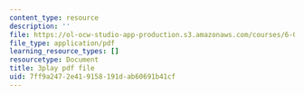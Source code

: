 ```yaml
---
content_type: resource
description: ''
file: https://ol-ocw-studio-app-production.s3.amazonaws.com/courses/6-0001-introduction-to-computer-science-and-programming-in-python-fall-2016/7ff9a2472e419158191dab60691b41cf_-jjUoTiaSHw.pdf
file_type: application/pdf
learning_resource_types: []
resourcetype: Document
title: 3play pdf file
uid: 7ff9a247-2e41-9158-191d-ab60691b41cf
---
```

